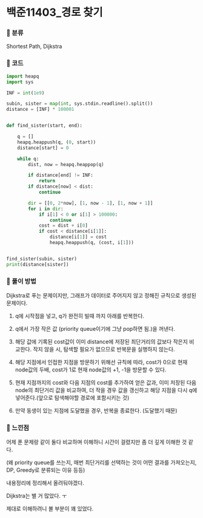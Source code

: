 # 백준11403\_경로 찾기

### &#127822; 분류

Shortest Path, Dijkstra

### &#127822; 코드

```python
import heapq
import sys

INF = int(1e9)

subin, sister = map(int, sys.stdin.readline().split())
distance = [INF] * 100001


def find_sister(start, end):

    q = []
    heapq.heappush(q, (0, start))
    distance[start] = 0

    while q:
        dist, now = heapq.heappop(q)

        if distance[end] != INF:
            return
        if distance[now] < dist:
            continue

        dir = [[0, 2*now], [1, now - 1], [1, now + 1]]
        for i in dir:
            if i[1] < 0 or i[1] > 100000:
                continue
            cost = dist + i[0]
            if cost < distance[i[1]]:
                distance[i[1]] = cost
                heapq.heappush(q, (cost, i[1]))


find_sister(subin, sister)
print(distance[sister])
```

### &#127822; 풀이 방법

Dijkstra로 푸는 문제이지만, 그래프가 데이터로 주어지지 않고 정해진 규칙으로 생성된 문제이다.

1. q에 시작점을 넣고, q가 완전히 빌때 까지 아래를 반복한다.

2. q에서 가장 작은 값 (priority queue이기에 그냥 pop하면 됨.)을 꺼낸다.

3. 해당 값에 기록된 cost값이 이미 distance에 저장된 최단거리의 값보다 작은지 비교한다. 작지 않을 시, 탐색할 필요가 없으므로 반복문을 실행하지 않는다.

4. 해당 지점에서 인접한 지점을 방문하기 위해선 규칙에 따라, cost가 0으로 현재 node값의 두배, cost가 1로 현재 node값의 +1, -1을 방문할 수 있다.

5. 현재 지점까지의 cost와 다음 지점의 cost를 추가하여 얻은 값과, 이미 저장된 다음 node의 최단거리 값을 비교하여, 더 작을 경우 값을 갱신하고 해당 지점을 다시 q에 넣어준다.(앞으로 탐색해야할 경로에 포함시키는 것)

6. 만약 동생이 있는 지점에 도달했을 경우, 반복을 종료한다. (도달했기 때문)

### &#127822; 느낀점

어제 푼 문제랑 같이 둘다 비교하며 이해하니 시간이 걸렸지만 좀 더 깊게 이해한 것 같다.

(왜 priority queue를 쓰는지, 매번 최단거리를 선택하는 것이 어떤 결과를 가져오는지, DP, Greedy로 분류되는 이유 등등)

내용정리에 정리해서 올려둬야겠다.

Dijkstra는 별 거 많았다. ㅜ

제대로 이해하려니 볼 부분이 꽤 있었다.